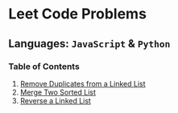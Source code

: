 # Leet Code Problems

## Languages: `JavaScript` & `Python`

### Table of Contents

1. [Remove Duplicates from a Linked List](./remove_duplicate/README.md)
1. [Merge Two Sorted List](./merge_sorted_list/README.md)
1. [Reverse a Linked List](./reverse_linked_list/README.md)
